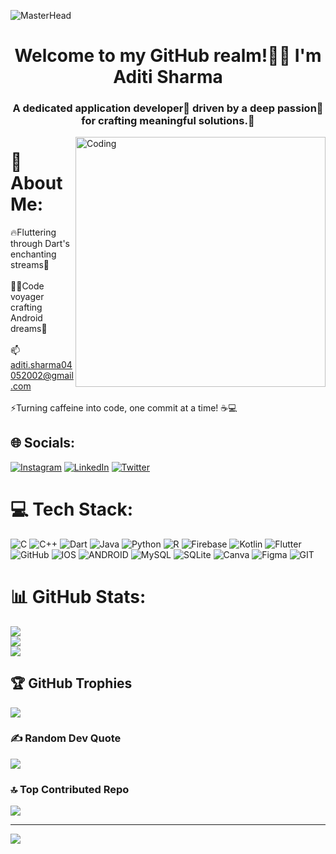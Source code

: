 ![MasterHead](https://user-images.githubusercontent.com/86270481/214122618-1bf43327-cdef-456e-81fe-fc71a9070c07.gif)


<h1 align="center">Welcome to my GitHub realm!👋🌟 I'm Aditi Sharma</h1>
<h3 align="center">A dedicated application developer🤩 driven by a deep passion🚀 for crafting meaningful solutions.🎉</h3>
<img align="right" alt="Coding" width="400" src="https://user-images.githubusercontent.com/74038190/221352975-94759904-aa4c-4032-a8ab-b546efb9c478.gif">



# 💫 About Me:
🔥Fluttering through Dart's enchanting streams🎡<br><br>🚀🤩Code voyager crafting Android dreams💫<br><br>📫aditi.sharma04052002@gmail.com<br><br>⚡Turning caffeine into code, one commit at a time! ☕💻


## 🌐 Socials:
[![Instagram](https://img.shields.io/badge/Instagram-%23E4405F.svg?logo=Instagram&logoColor=white)](https://instagram.com/_aditi_sharma452) [![LinkedIn](https://img.shields.io/badge/LinkedIn-%230077B5.svg?logo=linkedin&logoColor=white)](https://linkedin.com/in/aditi-sharma-b60a71227) [![Twitter](https://img.shields.io/badge/Twitter-%231DA1F2.svg?logo=Twitter&logoColor=white)](https://twitter.com/@Aditiii01) 

# 💻 Tech Stack:
![C](https://img.shields.io/badge/c-%2300599C.svg?style=for-the-badge&logo=c&logoColor=white) ![C++](https://img.shields.io/badge/c++-%2300599C.svg?style=for-the-badge&logo=c%2B%2B&logoColor=white) ![Dart](https://img.shields.io/badge/dart-%230175C2.svg?style=for-the-badge&logo=dart&logoColor=white) ![Java](https://img.shields.io/badge/java-%23ED8B00.svg?style=for-the-badge&logo=java&logoColor=white) ![Python](https://img.shields.io/badge/python-3670A0?style=for-the-badge&logo=python&logoColor=ffdd54) ![R](https://img.shields.io/badge/r-%23276DC3.svg?style=for-the-badge&logo=r&logoColor=white) ![Firebase](https://img.shields.io/badge/firebase-%23039BE5.svg?style=for-the-badge&logo=firebase) ![Kotlin](https://img.shields.io/badge/kotlin-%230095D5.svg?style=for-the-badge&logo=kotlin&logoColor=white) ![Flutter](https://img.shields.io/badge/Flutter-%2302569B.svg?style=for-the-badge&logo=Flutter&logoColor=white) ![GitHub](https://img.shields.io/badge/GitHub-%23121011.svg?style=for-the-badge&logo=github&logoColor=white) ![IOS](https://img.shields.io/badge/IOS-%2320232a.svg?style=for-the-badge&logo=apple&logoColor=white) ![ANDROID](https://img.shields.io/badge/android-%2320232a.svg?style=for-the-badge&logo=android&logoColor=%a4c639) ![MySQL](https://img.shields.io/badge/mysql-%2300f.svg?style=for-the-badge&logo=mysql&logoColor=white) ![SQLite](https://img.shields.io/badge/sqlite-%2307405e.svg?style=for-the-badge&logo=sqlite&logoColor=white) ![Canva](https://img.shields.io/badge/Canva-%2300C4CC.svg?style=for-the-badge&logo=Canva&logoColor=white) 	![Figma](https://img.shields.io/badge/figma-%23F24E1E.svg?style=for-the-badge&logo=figma&logoColor=white) ![GIT](https://img.shields.io/badge/Git-fc6d26?style=for-the-badge&logo=git&logoColor=white)
# 📊 GitHub Stats:
![](https://github-readme-stats.vercel.app/api?username=AditiSharma452&theme=radical&hide_border=false&include_all_commits=true&count_private=true)<br/>
![](https://github-readme-streak-stats.herokuapp.com/?user=AditiSharma452&theme=radical&hide_border=false)<br/>
![](https://github-readme-stats.vercel.app/api/top-langs/?username=AditiSharma452&theme=radical&hide_border=false&include_all_commits=true&count_private=true&layout=compact)

## 🏆 GitHub Trophies
![](https://github-profile-trophy.vercel.app/?username=AditiSharma452&theme=radical&no-frame=false&no-bg=false&margin-w=4)

### ✍️ Random Dev Quote
![](https://quotes-github-readme.vercel.app/api?type=horizontal&theme=radical)

### 🔝 Top Contributed Repo
![](https://github-contributor-stats.vercel.app/api?username=AditiSharma452&limit=5&theme=radical&combine_all_yearly_contributions=true)

---
[![](https://visitcount.itsvg.in/api?id=AditiSharma452&icon=0&color=0)](https://visitcount.itsvg.in)

<!-- Proudly created with GPRM ( https://gprm.itsvg.in ) -->
